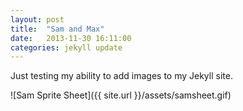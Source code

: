 ```yaml
---
layout: post
title:  "Sam and Max"
date:   2013-11-30 16:11:00
categories: jekyll update
---
```


Just testing my ability to add images to my Jekyll site.

![Sam Sprite Sheet]({{ site.url }}/assets/samsheet.gif)